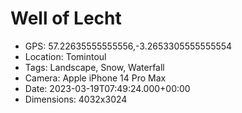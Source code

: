 # Well of Lecht

- GPS: 57.22635555555556,-3.2653305555555554
- Location: Tomintoul
- Tags: Landscape, Snow, Waterfall
- Camera: Apple iPhone 14 Pro Max
- Date: 2023-03-19T07:49:24.000+00:00
- Dimensions: 4032x3024

